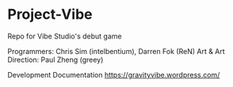 # Project-Vibe
Repo for Vibe Studio's debut game

Programmers: Chris Sim (intelbentium), Darren Fok (ReN)
Art & Art Direction: Paul Zheng (greey)

Development Documentation
https://gravityvibe.wordpress.com/
